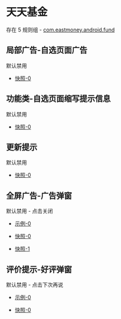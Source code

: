 # 天天基金

存在 5 规则组 - [com.eastmoney.android.fund](/src/apps/com.eastmoney.android.fund.ts)

## 局部广告-自选页面广告

默认禁用

- [快照-0](https://i.gkd.li/i/12642387)

## 功能类-自选页面缩写提示信息

默认禁用

- [快照-0](https://i.gkd.li/i/12642387)

## 更新提示

默认禁用

- [快照-0](https://i.gkd.li/i/13546927)

## 全屏广告-广告弹窗

默认禁用 - 点击关闭

- [示例-0](https://m.gkd.li/57941037/21743bbb-010a-410c-8ce1-57710d37722d)

- [快照-0](https://i.gkd.li/import/14149452)
- [快照-1](https://i.gkd.li/import/14332091)

## 评价提示-好评弹窗

默认禁用 - 点击下次再说

- [示例-0](https://m.gkd.li/57941037/d791a2f9-ae86-4389-8ee7-36a87f11b60d)

- [快照-0](https://i.gkd.li/i/14179508)
